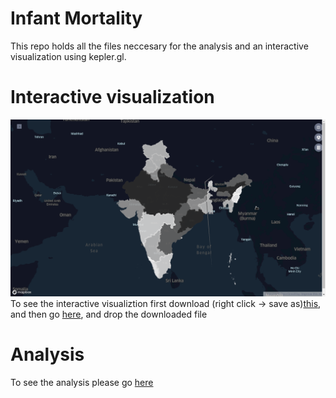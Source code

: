 # Infant Mortality

This repo holds all the files neccesary for the analysis and an interactive visualization using kepler.gl.

# Interactive visualization
![here](kepler_preview.png)
To see the interactive visualiztion first download (right click -> save as)[this](./kepler_infant_mortality.geojson),
and then go [here](https://uber.github.io/kepler.gl/#/demo), and drop the downloaded file


# Analysis
To see the analysis please go [here](https://arjunbazinga.github.io/infantmortalilty)

